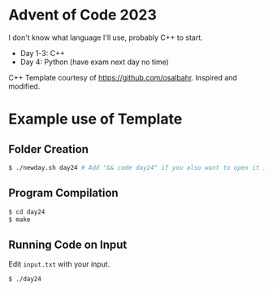 # Advent of Code 2023

I don't know what language I'll use, probably C++ to start.

- Day 1-3: C++
- Day 4: Python (have exam next day no time)

C++ Template courtesy of https://github.com/osalbahr. Inspired and modified.

# Example use of Template

## Folder Creation

```bash
$ ./newday.sh day24 # Add "&& code day24" if you also want to open it in Visual Studio Code
```

## Program Compilation

```bash
$ cd day24
$ make
```

## Running Code on Input

Edit `input.txt` with your input.

```bash
$ ./day24
```
